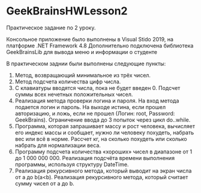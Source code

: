 # GeekBrainsHWLesson2
Практическое задание по 2 уроку.

Консольное приложение было выполнены в Visual Stido 2019, на платформе .NET Framework 4.8
Дополнительно подключена библиотека GeekBrainsLib для вывода меню и информации о студенте

В практическом заднии были выполнены следующие пункты:

1. Метод, возвращающий минимальное из трёх чисел.
2. Метод подсчета количества цифр числа.
3. С клавиатуры вводятся числа, пока не будет введен 0. Подсчет суммы всех нечетных положительных чисел.
4. Реализация метода проверки логина и пароля. На вход метода подается логин и пароль. На выходе истина, если прошел авторизацию, и ложь, если не прошел (Логин: root, Password: GeekBrains). Ограничение ввода до 3 попыток через цикл do..while.
5. Программа, которая запрашивает массу и рост человека, вычисляет его индекс массы и сообщает, нужно ли человеку похудеть, набрать вес или всё в норме. Рассчет кг, на сколько похудеть или сколько набрать для нормализации веса.
6. Программу подсчета количества «хороших» чисел в диапазоне от 1 до 1 000 000 000. Реализация подсчёта времени выполнения программы, используя структуру DateTime.
7. Реализация рекурсивного метода, который выводит на экран числа от a до b(a<b). Реализация рекурсивного метода, который считает сумму чисел от a до b.
